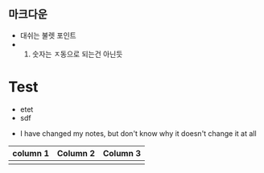 ## 마크다운
- 대쉬는 불렛 포인트
- 1. 숫자는 ㅈ동으로 되는건 아닌듯


# Test
* etet
* sdf
- I have changed my notes, but don't know why it doesn't change it at all

| column 1 | Column 2 | Column 3 |
| -------- | -------- | -------- |
|          |          |          |
